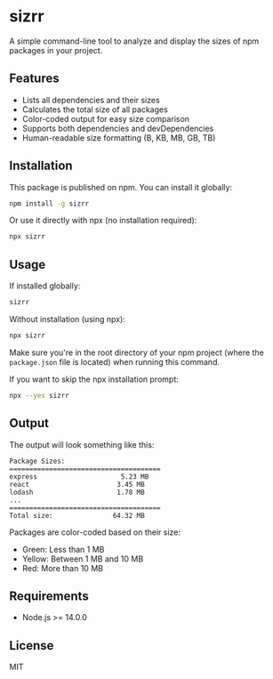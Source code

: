 # sizrr

A simple command-line tool to analyze and display the sizes of npm packages in your project.

## Features

- Lists all dependencies and their sizes
- Calculates the total size of all packages
- Color-coded output for easy size comparison
- Supports both dependencies and devDependencies
- Human-readable size formatting (B, KB, MB, GB, TB)

## Installation

This package is published on npm. You can install it globally:

```bash
npm install -g sizrr
```

Or use it directly with npx (no installation required):

```bash
npx sizrr
```

## Usage

If installed globally:
```bash
sizrr
```

Without installation (using npx):
```bash
npx sizrr
```

Make sure you're in the root directory of your npm project (where the `package.json` file is located) when running this command.

If you want to skip the npx installation prompt:
```bash
npx --yes sizrr
```

## Output

The output will look something like this:

```
Package Sizes:
======================================
express                     5.23 MB
react                      3.45 MB
lodash                     1.78 MB
...
======================================
Total size:               64.32 MB
```

Packages are color-coded based on their size:
- Green: Less than 1 MB
- Yellow: Between 1 MB and 10 MB
- Red: More than 10 MB

## Requirements

- Node.js >= 14.0.0

## License

MIT